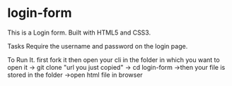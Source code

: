 # login-form

This is a Login  form.
Built with HTML5 and CSS3.

Tasks
Require the username and password on the login page.

To Run It.
first fork it 
then open your cli in the folder in which you want to open it 
-> git clone "url you just copied"
-> cd login-form
->then your file is stored in the folder 
->open html file in browser

